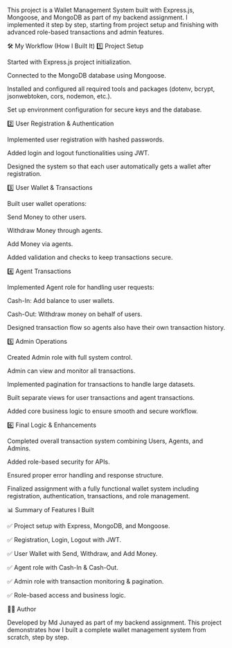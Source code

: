 This project is a Wallet Management System built with Express.js, Mongoose, and MongoDB as part of my backend assignment.
I implemented it step by step, starting from project setup and finishing with advanced role-based transactions and admin features.

🛠️ My Workflow (How I Built It)
1️⃣ Project Setup

Started with Express.js project initialization.

Connected to the MongoDB database using Mongoose.

Installed and configured all required tools and packages (dotenv, bcrypt, jsonwebtoken, cors, nodemon, etc.).

Set up environment configuration for secure keys and the database.

2️⃣ User Registration & Authentication

Implemented user registration with hashed passwords.

Added login and logout functionalities using JWT.

Designed the system so that each user automatically gets a wallet after registration.

3️⃣ User Wallet & Transactions

Built user wallet operations:

Send Money to other users.

Withdraw Money through agents.

Add Money via agents.

Added validation and checks to keep transactions secure.

4️⃣ Agent Transactions

Implemented Agent role for handling user requests:

Cash-In: Add balance to user wallets.

Cash-Out: Withdraw money on behalf of users.

Designed transaction flow so agents also have their own transaction history.

5️⃣ Admin Operations

Created Admin role with full system control.

Admin can view and monitor all transactions.

Implemented pagination for transactions to handle large datasets.

Built separate views for user transactions and agent transactions.

Added core business logic to ensure smooth and secure workflow.

6️⃣ Final Logic & Enhancements

Completed overall transaction system combining Users, Agents, and Admins.

Added role-based security for APIs.

Ensured proper error handling and response structure.

Finalized assignment with a fully functional wallet system including registration, authentication, transactions, and role management.

📊 Summary of Features I Built

✅ Project setup with Express, MongoDB, and Mongoose.

✅ Registration, Login, Logout with JWT.

✅ User Wallet with Send, Withdraw, and Add Money.

✅ Agent role with Cash-In & Cash-Out.

✅ Admin role with transaction monitoring & pagination.

✅ Role-based access and business logic.

🧑‍💻 Author

Developed by Md Junayed as part of my backend assignment.
This project demonstrates how I built a complete wallet management system from scratch, step by step.
